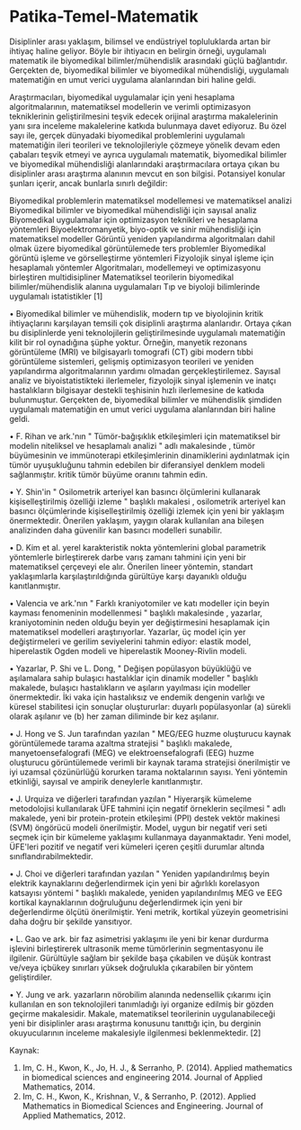 # Patika-Temel-Matematik
Disiplinler arası yaklaşım, bilimsel ve endüstriyel topluluklarda artan bir ihtiyaç haline geliyor. Böyle bir ihtiyacın en belirgin örneği, uygulamalı matematik ile biyomedikal bilimler/mühendislik arasındaki güçlü bağlantıdır. Gerçekten de, biyomedikal bilimler ve biyomedikal mühendisliği, uygulamalı matematiğin en umut verici uygulama alanlarından biri haline geldi.

Araştırmacıları, biyomedikal uygulamalar için yeni hesaplama algoritmalarının, matematiksel modellerin ve verimli optimizasyon tekniklerinin geliştirilmesini teşvik edecek orijinal araştırma makalelerinin yanı sıra inceleme makalelerine katkıda bulunmaya davet ediyoruz. Bu özel sayı ile, gerçek dünyadaki biyomedikal problemlerini uygulamalı matematiğin ileri teorileri ve teknolojileriyle çözmeye yönelik devam eden çabaları teşvik etmeyi ve ayrıca uygulamalı matematik, biyomedikal bilimler ve biyomedikal mühendisliği alanlarındaki araştırmacılara ortaya çıkan bu disiplinler arası araştırma alanının mevcut en son bilgisi. Potansiyel konular şunları içerir, ancak bunlarla sınırlı değildir:

Biyomedikal problemlerin matematiksel modellemesi ve matematiksel analizi
Biyomedikal bilimler ve biyomedikal mühendisliği için sayısal analiz
Biyomedikal uygulamalar için optimizasyon teknikleri ve hesaplama yöntemleri
Biyoelektromanyetik, biyo-optik ve sinir mühendisliği için matematiksel modeller
Görüntü yeniden yapılandırma algoritmaları dahil olmak üzere biyomedikal görüntülemede ters problemler
Biyomedikal görüntü işleme ve görselleştirme yöntemleri
Fizyolojik sinyal işleme için hesaplamalı yöntemler
Algoritmaları, modellemeyi ve optimizasyonu birleştiren multidisipliner
Matematiksel teorilerin biyomedikal bilimler/mühendislik alanına uygulamaları
Tıp ve biyoloji bilimlerinde uygulamalı istatistikler [1]

•	Biyomedikal bilimler ve mühendislik, modern tıp ve biyolojinin kritik ihtiyaçlarını karşılayan temsili çok disiplinli araştırma alanlarıdır. Ortaya çıkan bu disiplinlerde yeni teknolojilerin geliştirilmesinde uygulamalı matematiğin kilit bir rol oynadığına şüphe yoktur. Örneğin, manyetik rezonans görüntüleme (MRI) ve bilgisayarlı tomografi (CT) gibi modern tıbbi görüntüleme sistemleri, gelişmiş optimizasyon teorileri ve yeniden yapılandırma algoritmalarının yardımı olmadan gerçekleştirilemez. Sayısal analiz ve biyoistatistikteki ilerlemeler, fizyolojik sinyal işlemenin ve inatçı hastalıkların bilgisayar destekli teşhisinin hızlı ilerlemesine de katkıda bulunmuştur. Gerçekten de, biyomedikal bilimler ve mühendislik şimdiden uygulamalı matematiğin en umut verici uygulama alanlarından biri haline geldi.

•	F. Rihan ve ark.'nın " Tümör-bağışıklık etkileşimleri için matematiksel bir modelin niteliksel ve hesaplamalı analizi " adlı makalesinde , tümör büyümesinin ve immünoterapi etkileşimlerinin dinamiklerini aydınlatmak için tümör uyuşukluğunu tahmin edebilen bir diferansiyel denklem modeli sağlanmıştır. kritik tümör büyüme oranını tahmin edin.

•	Y. Shin'in " Osilometrik arteriyel kan basıncı ölçümlerini kullanarak kişiselleştirilmiş özelliği izleme " başlıklı makalesi , osilometrik arteriyel kan basıncı ölçümlerinde kişiselleştirilmiş özelliği izlemek için yeni bir yaklaşım önermektedir. Önerilen yaklaşım, yaygın olarak kullanılan ana bileşen analizinden daha güvenilir kan basıncı modelleri sunabilir.

•	D. Kim et al. yerel karakteristik nokta yöntemlerini global parametrik yöntemlerle birleştirerek darbe varış zamanı tahmini için yeni bir matematiksel çerçeveyi ele alır. Önerilen lineer yöntemin, standart yaklaşımlarla karşılaştırıldığında gürültüye karşı dayanıklı olduğu kanıtlanmıştır.

•	Valencia ve ark.'nın " Farklı kraniyotomiler ve katı modeller için beyin kayması fenomeninin modellenmesi " başlıklı makalesinde , yazarlar, kraniyotominin neden olduğu beyin yer değiştirmesini hesaplamak için matematiksel modelleri araştırıyorlar. Yazarlar, üç model için yer değiştirmeleri ve gerilim seviyelerini tahmin ediyor: elastik model, hiperelastik Ogden modeli ve hiperelastik Mooney-Rivlin modeli.

•	Yazarlar, P. Shi ve L. Dong, " Değişen popülasyon büyüklüğü ve aşılamalara sahip bulaşıcı hastalıklar için dinamik modeller " başlıklı makalede, bulaşıcı hastalıkların ve aşıların yayılması için modeller önermektedir. İki vaka için hastalıksız ve endemik dengenin varlığı ve küresel stabilitesi için sonuçlar oluştururlar: duyarlı popülasyonlar (a) sürekli olarak aşılanır ve (b) her zaman diliminde bir kez aşılanır.

•	J. Hong ve S. Jun tarafından yazılan " MEG/EEG huzme oluşturucu kaynak görüntülemede tarama azaltma stratejisi " başlıklı makalede, manyetoensefalografi (MEG) ve elektroensefalografi (EEG) huzme oluşturucu görüntülemede verimli bir kaynak tarama stratejisi önerilmiştir ve iyi uzamsal çözünürlüğü korurken tarama noktalarının sayısı. Yeni yöntemin etkinliği, sayısal ve ampirik deneylerle kanıtlanmıştır.

•	J. Urquiza ve diğerleri tarafından yazılan " Hiyerarşik kümeleme metodolojisi kullanılarak ÜFE tahmini için negatif örneklerin seçilmesi " adlı makalede, yeni bir protein-protein etkileşimi (PPI) destek vektör makinesi (SVM) öngörücü modeli önerilmiştir. Model, uygun bir negatif veri seti seçmek için bir kümeleme yaklaşımı kullanmaya dayanmaktadır. Yeni model, ÜFE'leri pozitif ve negatif veri kümeleri içeren çeşitli durumlar altında sınıflandırabilmektedir.

•	J. Choi ve diğerleri tarafından yazılan " Yeniden yapılandırılmış beyin elektrik kaynaklarını değerlendirmek için yeni bir ağırlıklı korelasyon katsayısı yöntemi " başlıklı makalede, yeniden yapılandırılmış MEG ve EEG kortikal kaynaklarının doğruluğunu değerlendirmek için yeni bir değerlendirme ölçütü önerilmiştir. Yeni metrik, kortikal yüzeyin geometrisini daha doğru bir şekilde yansıtıyor.

•	L. Gao ve ark. bir faz asimetrisi yaklaşımı ile yeni bir kenar durdurma işlevini birleştirerek ultrasonik meme tümörlerinin segmentasyonu ile ilgilenir. Gürültüyle sağlam bir şekilde başa çıkabilen ve düşük kontrast ve/veya içbükey sınırları yüksek doğrulukla çıkarabilen bir yöntem geliştirdiler.

•	Y. Jung ve ark. yazarların nörobilim alanında nedensellik çıkarımı için kullanılan en son teknolojileri tanımladığı iyi organize edilmiş bir gözden geçirme makalesidir. Makale, matematiksel teorilerinin uygulanabileceği yeni bir disiplinler arası araştırma konusunu tanıttığı için, bu derginin okuyucularının inceleme makalesiyle ilgilenmesi beklenmektedir. [2]

Kaynak: 
1. Im, C. H., Kwon, K., Jo, H. J., & Serranho, P. (2014). Applied mathematics in biomedical sciences and engineering 2014. Journal of Applied Mathematics, 2014.
2. Im, C. H., Kwon, K., Krishnan, V., & Serranho, P. (2012). Applied Mathematics in Biomedical Sciences and Engineering. Journal of Applied Mathematics, 2012.       
